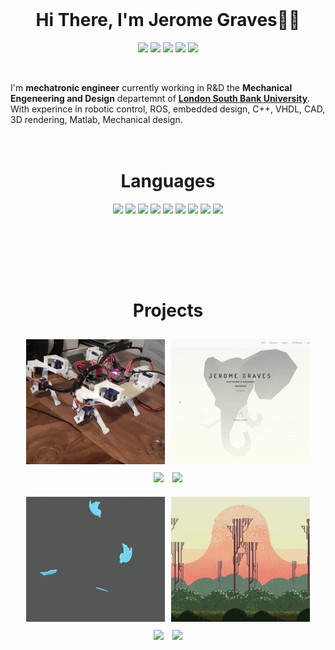<br><br><br>
<h1  align="center"><b> Hi There, I'm Jerome Graves👨‍💻 </b></h1>
<p  align="center">
<a href="#"><img src="https://img.shields.io/badge/LinkedIn-0077B5?style=for-the-badge&logo=linkedin&logoColor=white" /></a> 
<a href="#"><img src="https://img.shields.io/badge/Twitter-1DA1F2?style=for-the-badge&logo=twitter&logoColor=white" /></a> 
<a href="#"><img src="https://img.shields.io/badge/-CodeSandbox-black?style=for-the-badge&logo=CodeSandbox" /></a>
<a href="#"><img src="https://img.shields.io/badge/Research_Gate-00CCBB.svg?&style=for-the-badge&logo=ResearchGatelogoColor=white" /></a>
<a href="#"><img src="https://img.shields.io/badge/-JeromeGraves.com-green?style=for-the-badge" /></a>  

</p>
<br>
<p>
I'm <b>mechatronic engineer</b> currently working in R&D the <b>Mechanical Engeneering and Design</b> departemnt of <a href="#"><b>London South Bank University</b></a>. With experince in robotic control, ROS, embedded design, C++, VHDL, CAD, 3D rendering, Matlab, Mechanical design.
<br><br><br>
<h1 align="center">Languages</h1>
<p align="center">
<img src="https://img.shields.io/badge/c-%2300599C.svg?style=for-the-badge&logo=c&logoColor=white" />
<img src="https://img.shields.io/badge/c++-%2300599C.svg?style=for-the-badge&logo=c%2B%2B&logoColor=white" />
<img src="https://img.shields.io/badge/-VHDL-purple?style=for-the-badge" />
<img src="https://img.shields.io/badge/javascript-%23323330.svg?style=for-the-badge&logo=javascript&logoColor=%23F7DF1E" />
<img src="https://img.shields.io/badge/python-3670A0?style=for-the-badge&logo=python&logoColor=ffdd54" />
<img src="https://img.shields.io/badge/ros-%230A0FF9.svg?style=for-the-badge&logo=ros&logoColor=white" />
<img src=https://img.shields.io/badge/node.js-6DA55F?style=for-the-badge&logo=node.js&logoColor=white" />
<img src="https://img.shields.io/badge/opencv-%23white.svg?style=for-the-badge&logo=opencv&logoColor=white" />
<img src="https://img.shields.io/badge/threejs-black?style=for-the-badge&logo=three.js&logoColor=white" />


</p>
<br>
</p>
<br><br><br>
<h1  align="center"><b> Projects </b></h1>




<div align="center" style= "grid-auto-rows: 200px;padding:5px">
  <img width=45% height=200px style="object-fit: cover;margin:5px;" src="https://github.com/Jerome-Graves/RobotDog/raw/master/images/dog-cad-live.gif?raw=true" /><img  width=45% height=200px style="object-fit: cover;margin:5px;" src="https://github.com/Jerome-Graves/aframe-vue-elephant-head/blob/main/elephant-head.gif?raw=true" />
  <img width=45% style="object-fit: cover;margin:5px;"  src="https://github-readme-stats.vercel.app/api/pin/?username=Jerome-Graves&repo=robotDog" />  <img width=45% style="object-fit: cover;margin:5px;"  src="https://github-readme-stats.vercel.app/api/pin/?username=Jerome-Graves&repo=robotDog" />
</div>

<div align="center" style= "grid-auto-rows: 200px;padding:5px">
  <img width=45% height=200px style="object-fit: cover;margin:5px;" src=https://github.com/Jerome-Graves/aframe-vue-twitter-storm/blob/main/twitter-storm.gif?raw=true" /><img  width=45% height=200px style="object-fit: cover;margin:5px;" src="https://github.com/Jerome-Graves/Phaser3-Parallax-Example/blob/main/example-gif.gif?raw=true" />
  <img width=45% style="object-fit: cover;margin:5px;"  src="https://github-readme-stats.vercel.app/api/pin/?username=Jerome-Graves&repo=aframe-vue-twitter-storm" />  <img width=45% style="object-fit: cover;margin:5px;"  src="https://github-readme-stats.vercel.app/api/pin/?username=Jerome-Graves&repo=Phaser3-Parallax-Example" />
</div>

<!--
<div align="right" style= "grid-auto-rows: 200px;padding:5px">
  <img  width=50% height=200px style="object-fit: cover;" src="https://github.com/Jerome-Graves/aframe-vue-elephant-head/blob/main/elephant-head.gif?raw=true" />
  <img  width=50%   src="https://github-readme-stats.vercel.app/api/pin/?username=Jerome-Graves&repo=aframe-vue-elephant-head" />
</div>
<br>
<div align="center" style= "grid-auto-rows: 200px;padding:5px">
  <img  width=50% height=200px style="object-fit: cover;" src="https://github.com/Jerome-Graves/aframe-vue-twitter-storm/blob/main/twitter-storm.gif?raw=true" />
  <img  width=50% src="https://github-readme-stats.vercel.app/api/pin/?username=Jerome-Graves&repo=aframe-vue-twitter-storm" />
</div>
<br>
<div align="center" style= "grid-auto-rows: 200px;padding:5px">
  <img  width=50% height=200px style="object-fit: cover;" src="https://github.com/Jerome-Graves/Phaser3-Parallax-Example/blob/main/example-gif.gif?raw=true" />
  <img  width=50% src="https://github-readme-stats.vercel.app/api/pin/?username=Jerome-Graves&repo=Phaser3-Parallax-Example" />
</div>
-->


</div>



